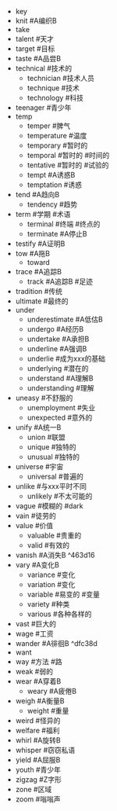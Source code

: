 * key
* knit #A编织B
* take
* talent #天才
* target #目标
* taste #A品尝B
* technical #技术的
	* technician #技术人员
	* technique #技术
	* technology #科技
* teenager #青少年
* temp
	* temper #脾气
	* temperature #温度
	* temporary #暂时的
	* temporal #暂时的 #时间的
	* tentative #暂时的 #试验的
	* tempt #A诱惑B
	* temptation #诱惑
* tend #A趋向B
	* tendency #趋势
* term #学期 #术语
	* terminal #终端 #终点的
	* terminate #A停止B
* testify #A证明B
* tow #A拖B
	* toward
* trace #A追踪B
	* track #A追踪B #足迹
* tradition #传统
* ultimate #最终的
* under
	* underestimate #A低估B
	* undergo #A经历B
	* undertake #A承担B
	* underline #A强调B
	* underlie #成为xxx的基础
	* underlying #潜在的
	* understand #A理解B
	* understanding #理解
* uneasy #不舒服的
	* unemployment #失业
	* unexpected #意外的
* unify #A统一B
	* union #联盟
	* unique #独特的
	* unusual #独特的
* universe #宇宙
	* universal #普遍的
* unlike #与xxx平时不同
	* unlikely #不太可能的
* vague #模糊的 #dark
* vain #徒劳的
* value #价值
	* valuable #贵重的
	* valid #有效的
* vanish #A消失B ^463d16
* vary #A变化B
	* variance #变化
	* variation #变化
	* variable #易变的 #变量
	* variety #种类
	* various #各种各样的
* vast #巨大的
* wage #工资
* wander #A徘徊B ^dfc38d
* want
* way #方法 #路
* weak #弱的
* wear #A穿着B
	* weary #A疲倦B
* weigh #A衡量B
	* weight #重量
* weird #怪异的
* welfare #福利
* whirl #A旋转B
* whisper #窃窃私语
* yield #A屈服B
* youth #青少年
* zigzag #Z字形
* zone #区域
* zoom #嗡嗡声